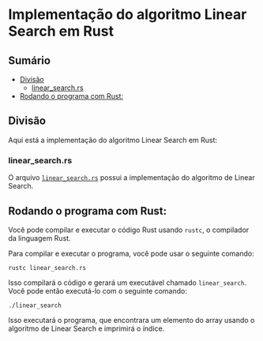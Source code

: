 # Implementação do algoritmo Linear Search em Rust

## Sumário

- [Divisão](#divisão)
    - [linear_search.rs](#linear_searchrs)
- [Rodando o programa com Rust:](#rodando-o-programa-com-rust)

## Divisão

Aqui está a implementação do algoritmo Linear Search em Rust:

### linear_search.rs

O arquivo <a href="https://github.com/FabioHenriqueFarias/algorithms-And-Data-Dtructures/blob/main/Algorithms/Search/2_LinearSearch/Rust/linear_search.rs">`linear_search.rs`</a>  possui a implementação do algoritmo de Linear Search.


## Rodando o programa com Rust:

Você pode compilar e executar o código Rust usando `rustc`, o compilador da linguagem Rust.

Para compilar e executar o programa, você pode usar o seguinte comando:

```
rustc linear_search.rs
```

Isso compilará o código e gerará um executável chamado `linear_search`. Você pode então executá-lo com o seguinte comando:

```
./linear_search
```

Isso executará o programa, que encontrara um elemento do array usando o algoritmo de Linear Search e imprimirá o índice.

